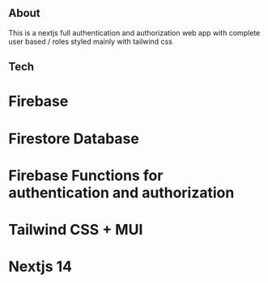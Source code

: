 ## About
This is a nextjs full authentication and authorization web app with complete user based / roles styled mainly with tailwind css

## Tech
# Firebase
# Firestore Database
# Firebase Functions for authentication and authorization
# Tailwind CSS + MUI
# Nextjs 14